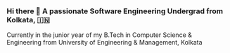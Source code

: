 ### Hi there 👋 A passionate Software Engineering Undergrad from Kolkata, 🇮🇳
Currently in the junior year of my B.Tech in Computer Science & Engineering from University of Engineering & Management, Kolkata

<!--
**DitipriyaGupta/DitipriyaGupta** is a ✨ _special_ ✨ repository because its `README.md` (this file) appears on your GitHub profile.

Here are some ideas to get you started:

- 🔭 I’m currently working on ...
- 🌱 I’m currently learning ...
- 👯 I’m looking to collaborate on ...
- 🤔 I’m looking for help with ...
- 💬 Ask me about ...
- 📫 How to reach me: ...
- 😄 Pronouns: ...
- ⚡ Fun fact: ...
-->
